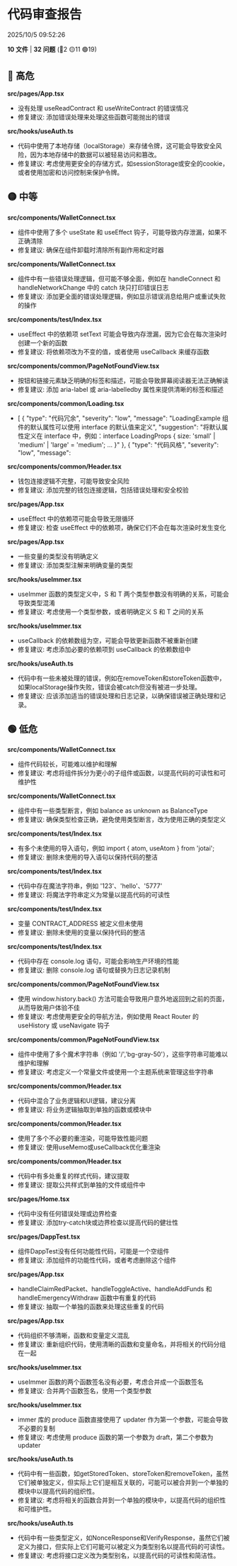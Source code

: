 # 代码审查报告

2025/10/5 09:52:26

**10 文件** | **32 问题** (🔴2 🟡11 🟢19)

## 🔴 高危

**src/pages/App.tsx**
- 没有处理 useReadContract 和 useWriteContract 的错误情况
- 修复建议: 添加错误处理来处理这些函数可能抛出的错误

**src/hooks/useAuth.ts**
- 代码中使用了本地存储（localStorage）来存储令牌，这可能会导致安全风险，因为本地存储中的数据可以被轻易访问和篡改。
- 修复建议: 考虑使用更安全的存储方式，如sessionStorage或安全的cookie，或者使用加密和访问控制来保护令牌。

## 🟡 中等

**src/components/WalletConnect.tsx**
- 组件中使用了多个 useState 和 useEffect 钩子，可能导致内存泄漏，如果不正确清除
- 修复建议: 确保在组件卸载时清除所有副作用和定时器

**src/components/WalletConnect.tsx**
- 组件中有一些错误处理逻辑，但可能不够全面，例如在 handleConnect 和 handleNetworkChange 中的 catch 块只打印错误日志
- 修复建议: 添加更全面的错误处理逻辑，例如显示错误消息给用户或重试失败的操作

**src/components/test/Index.tsx**
- useEffect 中的依赖项 setText 可能会导致内存泄漏，因为它会在每次渲染时创建一个新的函数
- 修复建议: 将依赖项改为不变的值，或者使用 useCallback 来缓存函数

**src/components/common/PageNotFoundView.tsx**
- 按钮和链接元素缺乏明确的标签和描述，可能会导致屏幕阅读器无法正确解读
- 修复建议: 添加 aria-label 或 aria-labelledby 属性来提供清晰的标签和描述

**src/components/common/Loading.tsx**
- [
  {
    "type": "代码冗余",
    "severity": "low",
    "message": "LoadingExample 组件的默认属性可以使用 interface 的默认值来定义",
    "suggestion": "将默认属性定义在 interface 中，例如：interface LoadingProps { size: 'small' | 'medium' | 'large' = 'medium'; ... }"
  },
  {
    "type": "代码风格",
    "severity": "low",
    "message":

**src/components/common/Header.tsx**
- 钱包连接逻辑不完整，可能导致安全风险
- 修复建议: 添加完整的钱包连接逻辑，包括错误处理和安全校验

**src/pages/App.tsx**
- useEffect 中的依赖项可能会导致无限循环
- 修复建议: 检查 useEffect 中的依赖项，确保它们不会在每次渲染时发生变化

**src/pages/App.tsx**
- 一些变量的类型没有明确定义
- 修复建议: 添加类型注解来明确变量的类型

**src/hooks/useImmer.tsx**
- useImmer 函数的类型定义中，S 和 T 两个类型参数没有明确的关系，可能会导致类型混淆
- 修复建议: 考虑使用一个类型参数，或者明确定义 S 和 T 之间的关系

**src/hooks/useImmer.tsx**
- useCallback 的依赖数组为空，可能会导致更新函数不被重新创建
- 修复建议: 考虑添加必要的依赖项到 useCallback 的依赖数组中

**src/hooks/useAuth.ts**
- 代码中有一些未被处理的错误，例如在removeToken和storeToken函数中，如果localStorage操作失败，错误会被catch但没有被进一步处理。
- 修复建议: 应该添加适当的错误处理和日志记录，以确保错误被正确处理和记录。

## 🟢 低危

**src/components/WalletConnect.tsx**
- 组件代码较长，可能难以维护和理解
- 修复建议: 考虑将组件拆分为更小的子组件或函数，以提高代码的可读性和可维护性

**src/components/WalletConnect.tsx**
- 组件中有一些类型断言，例如 balance as unknown as BalanceType
- 修复建议: 确保类型检查正确，避免使用类型断言，改为使用正确的类型定义

**src/components/test/Index.tsx**
- 有多个未使用的导入语句，例如 import { atom, useAtom } from 'jotai';
- 修复建议: 删除未使用的导入语句以保持代码的整洁

**src/components/test/Index.tsx**
- 代码中存在魔法字符串，例如 '123'、'hello'、'5777'
- 修复建议: 将魔法字符串定义为常量以提高代码的可读性

**src/components/test/Index.tsx**
- 变量 CONTRACT_ADDRESS 被定义但未使用
- 修复建议: 删除未使用的变量以保持代码的整洁

**src/components/test/Index.tsx**
- 代码中存在 console.log 语句，可能会影响生产环境的性能
- 修复建议: 删除 console.log 语句或替换为日志记录机制

**src/components/common/PageNotFoundView.tsx**
- 使用 window.history.back() 方法可能会导致用户意外地返回到之前的页面，从而导致用户体验不佳
- 修复建议: 考虑使用更安全的导航方法，例如使用 React Router 的 useHistory 或 useNavigate 钩子

**src/components/common/PageNotFoundView.tsx**
- 组件中使用了多个魔术字符串（例如 '/','bg-gray-50'），这些字符串可能难以维护和理解
- 修复建议: 考虑定义一个常量文件或使用一个主题系统来管理这些字符串

**src/components/common/Header.tsx**
- 代码中混合了业务逻辑和UI逻辑，建议分离
- 修复建议: 将业务逻辑抽取到单独的函数或模块中

**src/components/common/Header.tsx**
- 使用了多个不必要的重渲染，可能导致性能问题
- 修复建议: 使用useMemo或useCallback优化重渲染

**src/components/common/Header.tsx**
- 代码中有多处重复的样式代码，建议提取
- 修复建议: 提取公共样式到单独的文件或组件中

**src/pages/Home.tsx**
- 代码中没有任何错误处理或边界检查
- 修复建议: 添加try-catch块或边界检查以提高代码的健壮性

**src/pages/DappTest.tsx**
- 组件DappTest没有任何功能性代码，可能是一个空组件
- 修复建议: 添加组件的功能性代码，或者考虑删除这个组件

**src/pages/App.tsx**
- handleClaimRedPacket、handleToggleActive、handleAddFunds 和 handleEmergencyWithdraw 函数中有重复的代码
- 修复建议: 抽取一个单独的函数来处理这些重复的代码

**src/pages/App.tsx**
- 代码组织不够清晰，函数和变量定义混乱
- 修复建议: 重新组织代码，使用清晰的函数和变量命名，并将相关的代码分组在一起

**src/hooks/useImmer.tsx**
- useImmer 函数的两个函数签名没有必要，考虑合并成一个函数签名
- 修复建议: 合并两个函数签名，使用一个类型参数

**src/hooks/useImmer.tsx**
- immer 库的 produce 函数直接使用了 updater 作为第一个参数，可能会导致不必要的复制
- 修复建议: 考虑使用 produce 函数的第一个参数为 draft，第二个参数为 updater

**src/hooks/useAuth.ts**
- 代码中有一些函数，如getStoredToken、storeToken和removeToken，虽然它们被单独定义，但实际上它们是相互关联的，可能可以被合并到一个单独的模块中以提高代码的组织性。
- 修复建议: 考虑将相关的函数合并到一个单独的模块中，以提高代码的组织性和可维护性。

**src/hooks/useAuth.ts**
- 代码中有一些类型定义，如NonceResponse和VerifyResponse，虽然它们被定义为接口，但实际上它们可能可以被定义为类型别名以提高代码的可读性。
- 修复建议: 考虑将接口定义改为类型别名，以提高代码的可读性和简洁性。

